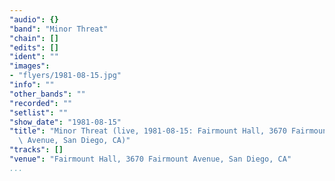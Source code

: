 ```yaml
---
"audio": {}
"band": "Minor Threat"
"chain": []
"edits": []
"ident": ""
"images":
- "flyers/1981-08-15.jpg"
"info": ""
"other_bands": ""
"recorded": ""
"setlist": ""
"show_date": "1981-08-15"
"title": "Minor Threat (live, 1981-08-15: Fairmount Hall, 3670 Fairmount\
  \ Avenue, San Diego, CA)"
"tracks": []
"venue": "Fairmount Hall, 3670 Fairmount Avenue, San Diego, CA"
...
```

